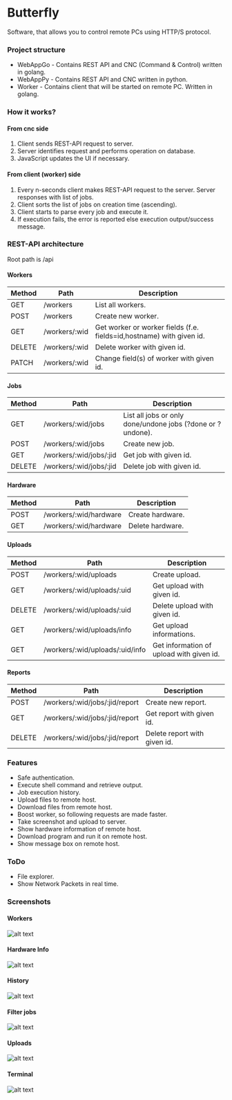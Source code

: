 # Butterfly

Software, that allows you  to control remote PCs using HTTP/S protocol.

### Project structure

-   WebAppGo - Contains REST API and CNC (Command & Control) written in golang.
-   WebAppPy - Contains REST API and CNC  written in python.
-   Worker - Contains client that will be started on remote PC. Written in golang.

### How it works?

#### From cnc side

1.  Client sends REST-API request to server.
2.  Server identifies request and performs operation on database.
3.  JavaScript updates the UI if necessary.

#### From client (worker) side

1.  Every n-seconds client makes REST-API request to the server. Server responses with list of jobs.
2.  Client sorts the list of jobs on creation time (ascending).
3.  Client starts to parse every job and execute it.
4. If execution fails, the error is reported else execution output/success message.

### REST-API architecture

Root path is /api

#### Workers

| Method | Path          | Description                                                          |
| ------ | ------------- | -------------------------------------------------------------------- |
| GET    | /workers      | List all workers.                                                    |
| POST   | /workers      | Create new worker.                                                   |
| GET    | /workers/:wid | Get worker or worker fields (f.e. fields=id,hostname) with given id. |
| DELETE | /workers/:wid | Delete worker with given id.                                         |
| PATCH  | /workers/:wid | Change field(s) of worker with given id.                             |

#### Jobs

| Method | Path                    | Description                                                |
| ------ | ----------------------- | ---------------------------------------------------------- |
| GET    | /workers/:wid/jobs      | List all jobs or only done/undone jobs (?done or ?undone). |
| POST   | /workers/:wid/jobs      | Create new job.                                            |
| GET    | /workers/:wid/jobs/:jid | Get job with given id.                                     |
| DELETE | /workers/:wid/jobs/:jid | Delete job with given id.                                  |

#### Hardware

| Method | Path                   | Description      |
| ------ | ---------------------- | ---------------- |
| POST   | /workers/:wid/hardware | Create hardware. |
| GET    | /workers/:wid/hardware | Delete hardware. |

#### Uploads

| Method | Path                                                                        | Description                  |
| ------ | --------------------------------------------------------------------------- | ---------------------------- |
| POST   | /workers/:wid/uploads                                                       | Create upload.               |
| GET    | /workers/:wid/uploads/:uid                                                  | Get upload with given id.    |
| DELETE | /workers/:wid/uploads/:uid                                                  | Delete upload with given id. |
| GET    | /workers/:wid/uploads/info                                                  | Get upload informations.     |
| GET    | /workers/:wid/uploads/:uid/info | Get information of upload with given id.       |

#### Reports

| Method | Path                           | Description                  |
| ------ | ------------------------------ | ---------------------------- |
| POST   | /workers/:wid/jobs/:jid/report | Create new report.           |
| GET    | /workers/:wid/jobs/:jid/report | Get report with given id.    |
| DELETE | /workers/:wid/jobs/:jid/report | Delete report with given id. |

### Features

-   Safe authentication.
-   Execute shell command and retrieve output.
-   Job execution history.
-   Upload files to remote host.
-   Download files from remote host.
-   Boost worker, so following requests are made faster.
-   Take screenshot and upload to server.
-   Show hardware information of remote host.
-   Download program and run it on remote host.
-   Show message box on remote host.

### ToDo
-   File explorer.
-   Show Network Packets in real time.

### Screenshots

#### Workers

![alt text](https://gitlab.com/capcode/butterfly/-/raw/cb6e64b1d5104bf3d862ca6bbb7a1e547e300c27/screenshots/workers.png)

#### Hardware Info
![alt text](https://gitlab.com/capcode/butterfly/-/raw/cb6e64b1d5104bf3d862ca6bbb7a1e547e300c27/screenshots/hardware_info.png)
#### History
![alt text](https://gitlab.com/capcode/butterfly/-/raw/cb6e64b1d5104bf3d862ca6bbb7a1e547e300c27/screenshots/history.png)
#### Filter jobs
![alt text](https://gitlab.com/capcode/butterfly/-/raw/cb6e64b1d5104bf3d862ca6bbb7a1e547e300c27/screenshots/filter.png)
#### Uploads
![alt text](https://gitlab.com/capcode/butterfly/-/raw/cb6e64b1d5104bf3d862ca6bbb7a1e547e300c27/screenshots/uploads.png)
#### Terminal
![alt text](https://gitlab.com/capcode/butterfly/-/raw/cb6e64b1d5104bf3d862ca6bbb7a1e547e300c27/screenshots/terminal.png)
